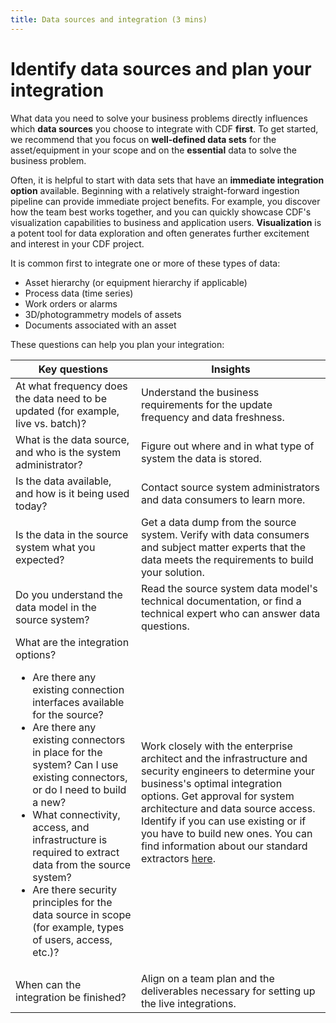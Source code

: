 ```yaml
---
title: Data sources and integration (3 mins)
---
```


# Identify data sources and plan your integration

What data you need to solve your business problems directly influences which **data sources** you choose to integrate with CDF **first**. To get started, we recommend that you focus on **well-defined data sets** for the asset/equipment in your scope and on the **essential** data to solve the business problem.

Often, it is helpful to start with data sets that have an **immediate integration option** available. Beginning with a relatively straight-forward ingestion pipeline can provide immediate project benefits. For example, you discover how the team best works together, and you can quickly showcase CDF's visualization capabilities to business and application users. **Visualization** is a potent tool for data exploration and often generates further excitement and interest in your CDF project.

It is common first to integrate one or more of these types of data:

- Asset hierarchy (or equipment hierarchy if applicable)
- Process data (time series)
- Work orders or alarms
- 3D/photogrammetry models of assets
- Documents associated with an asset

These questions can help you plan your integration:

| Key questions                                                                                                                                                                                                                                                                                                                                                                                                                                                                      | Insights                                                                                                                                                                                                                                                                                                                                                                                                         |
| ---------------------------------------------------------------------------------------------------------------------------------------------------------------------------------------------------------------------------------------------------------------------------------------------------------------------------------------------------------------------------------------------------------------------------------------------------------------------------------- | ---------------------------------------------------------------------------------------------------------------------------------------------------------------------------------------------------------------------------------------------------------------------------------------------------------------------------------------------------------------------------------------------------------------- |
| At what frequency does the data need to be updated (for example, live vs. batch)?                                                                                                                                                                                                                                                                                                                                                                                                  | Understand the business requirements for the update frequency and data freshness.                                                                                                                                                                                                                                                                                                                                |
| What is the data source, and who is the system administrator?                                                                                                                                                                                                                                                                                                                                                                                                                      | Figure out where and in what type of system the data is stored.                                                                                                                                                                                                                                                                                                                                                  |
| Is the data available, and how is it being used today?                                                                                                                                                                                                                                                                                                                                                                                                                             | Contact source system administrators and data consumers to learn more.                                                                                                                                                                                                                                                                                                                                           |
| Is the data in the source system what you expected?                                                                                                                                                                                                                                                                                                                                                                                                                                | Get a data dump from the source system. Verify with data consumers and subject matter experts that the data meets the requirements to build your solution.                                                                                                                                                                                                                                                       |
| Do you understand the data model in the source system?                                                                                                                                                                                                                                                                                                                                                                                                                             | Read the source system data model's technical documentation, or find a technical expert who can answer data questions.                                                                                                                                                                                                                                                                                           |
| What are the integration options?<ul><li>Are there any existing connection interfaces available for the source?</li><li>Are there any existing connectors in place for the system? Can I use existing connectors, or do I need to build a new?</li><li>What connectivity, access, and infrastructure is required to extract data from the source system?</li><li>Are there security principles for the data source in scope (for example, types of users, access, etc.)?</li></ul> | Work closely with the enterprise architect and the infrastructure and security engineers to determine your business's optimal integration options. Get approval for system architecture and data source access. Identify if you can use existing or if you have to build new ones. You can find information about our standard extractors [here](https://docs.cognite.com/cdf/integration/concepts/extraction/). |
| When can the integration be finished?                                                                                                                                                                                                                                                                                                                                                                                                                                              | Align on a team plan and the deliverables necessary for setting up the live integrations.                                                                                                                                                                                                                                                                                                                        |
